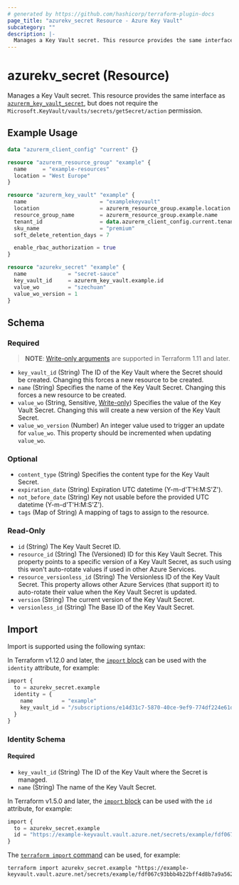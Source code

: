 ```yaml
---
# generated by https://github.com/hashicorp/terraform-plugin-docs
page_title: "azurekv_secret Resource - Azure Key Vault"
subcategory: ""
description: |-
  Manages a Key Vault secret. This resource provides the same interface as azurerm_key_vault_secret https://registry.terraform.io/providers/hashicorp/azurerm/latest/docs/resources/key_vault_secret, but does not require the Microsoft.KeyVault/vaults/secrets/getSecret/action permission.
---
```


# azurekv_secret (Resource)

Manages a Key Vault secret. This resource provides the same interface as [`azurerm_key_vault_secret`](https://registry.terraform.io/providers/hashicorp/azurerm/latest/docs/resources/key_vault_secret), but does not require the `Microsoft.KeyVault/vaults/secrets/getSecret/action` permission.

## Example Usage

```terraform
data "azurerm_client_config" "current" {}

resource "azurerm_resource_group" "example" {
  name     = "example-resources"
  location = "West Europe"
}

resource "azurerm_key_vault" "example" {
  name                       = "examplekeyvault"
  location                   = azurerm_resource_group.example.location
  resource_group_name        = azurerm_resource_group.example.name
  tenant_id                  = data.azurerm_client_config.current.tenant_id
  sku_name                   = "premium"
  soft_delete_retention_days = 7

  enable_rbac_authorization = true
}

resource "azurekv_secret" "example" {
  name             = "secret-sauce"
  key_vault_id     = azurerm_key_vault.example.id
  value_wo         = "szechuan"
  value_wo_version = 1
}
```

<!-- schema generated by tfplugindocs -->
## Schema

### Required

> **NOTE**: [Write-only arguments](https://developer.hashicorp.com/terraform/language/resources/ephemeral#write-only-arguments) are supported in Terraform 1.11 and later.

- `key_vault_id` (String) The ID of the Key Vault where the Secret should be created. Changing this forces a new resource to be created.
- `name` (String) Specifies the name of the Key Vault Secret. Changing this forces a new resource to be created.
- `value_wo` (String, Sensitive, [Write-only](https://developer.hashicorp.com/terraform/language/resources/ephemeral#write-only-arguments)) Specifies the value of the Key Vault Secret. Changing this will create a new version of the Key Vault Secret.
- `value_wo_version` (Number) An integer value used to trigger an update for `value_wo`. This property should be incremented when updating `value_wo`.

### Optional

- `content_type` (String) Specifies the content type for the Key Vault Secret.
- `expiration_date` (String) Expiration UTC datetime (Y-m-d'T'H:M:S'Z').
- `not_before_date` (String) Key not usable before the provided UTC datetime (Y-m-d'T'H:M:S'Z').
- `tags` (Map of String) A mapping of tags to assign to the resource.

### Read-Only

- `id` (String) The Key Vault Secret ID.
- `resource_id` (String) The (Versioned) ID for this Key Vault Secret. This property points to a specific version of a Key Vault Secret, as such using this won't auto-rotate values if used in other Azure Services.
- `resource_versionless_id` (String) The Versionless ID of the Key Vault Secret. This property allows other Azure Services (that support it) to auto-rotate their value when the Key Vault Secret is updated.
- `version` (String) The current version of the Key Vault Secret.
- `versionless_id` (String) The Base ID of the Key Vault Secret.

## Import

Import is supported using the following syntax:

In Terraform v1.12.0 and later, the [`import` block](https://developer.hashicorp.com/terraform/language/import) can be used with the `identity` attribute, for example:

```terraform
import {
  to = azurekv_secret.example
  identity = {
    name         = "example"
    key_vault_id = "/subscriptions/e14d31c7-5870-40ce-9ef9-774df224e61d/resourceGroups/example-resourcegroup/providers/Microsoft.KeyVault/vaults/example-keyvault"
  }
}
```

<!-- schema generated by tfplugindocs -->
### Identity Schema

#### Required

- `key_vault_id` (String) The ID of the Key Vault where the Secret is managed.
- `name` (String) The name of the Key Vault Secret.

In Terraform v1.5.0 and later, the [`import` block](https://developer.hashicorp.com/terraform/language/import) can be used with the `id` attribute, for example:

```terraform
import {
  to = azurekv_secret.example
  id = "https://example-keyvault.vault.azure.net/secrets/example/fdf067c93bbb4b22bff4d8b7a9a56217"
}
```

The [`terraform import` command](https://developer.hashicorp.com/terraform/cli/commands/import) can be used, for example:

```shell
terraform import azurekv_secret.example "https://example-keyvault.vault.azure.net/secrets/example/fdf067c93bbb4b22bff4d8b7a9a56217"
```
